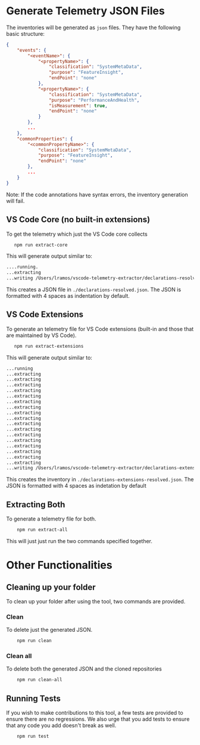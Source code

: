 # Generate Telemetry JSON Files

The inventories will be generated as `json` files. They have the following basic structure:
```json
{
    "events": {
        "<eventName>": {
            "<propertyName>": {
                "classification": "SystemMetaData",
                "purpose": "FeatureInsight",
                "endPoint": "none"
            },
            "<propertyName>": {
                "classification": "SystemMetaData",
                "purpose": "PerformanceAndHealth",
                "isMeasurement": true,
                "endPoint": "none"
            }
        },
        ...
    },
    "commonProperties": {
        "<commonPropertyName>": {
            "classification": "SystemMetaData",
            "purpose": "FeatureInsight",
            "endPoint": "none"
        },
        ...
    }
}
```

Note: If the code annotations have syntax errors, the inventory generation will fail.

## VS Code Core (no built-in extensions)
To get the telemetry which just the VS Code core collects

```bash
   npm run extract-core
```
This will generate output similar to:
```bash
....running.
...extracting
...writing /Users/lramos/vscode-telemetry-extractor/declarations-resolved.json
```

This creates a JSON file in `./declarations-resolved.json`. The JSON is formatted with 4 spaces as indentation by default.


## VS Code Extensions

To generate an telemetry file for VS Code extensions (built-in and those that are maintained by VS Code).

```bash
   npm run extract-extensions
```

This will generate output similar to:
```bash
...running
...extracting
...extracting
...extracting
...extracting
...extracting
...extracting
...extracting
...extracting
...extracting
...extracting
...extracting
...extracting
...extracting
...extracting
...extracting
...extracting
...extracting
...writing /Users/lramos/vscode-telemetry-extractor/declarations-extensions-resolved.json
```

This creates the inventory in `./declarations-extensions-resolved.json`. The JSON is formatted with 4 spaces as indetation by default

## Extracting Both

To generate a telemetry file for both.

```bash
    npm run extract-all
```

This will just just run the two commands specified together.

# Other Functionalities

## Cleaning up your folder

To clean up your folder after using the tool, two commands are provided.

### Clean

To delete just the generated JSON.

```bash
    npm run clean
```

### Clean all

To delete both the generated JSON and the cloned repositories

```bash
    npm run clean-all
```

## Running Tests

If you wish to make contributions to this tool, a few tests are provided to ensure there are no regressions. We also urge that you 
add tests to ensure that any code you add doesn't break as well.

```bash
    npm run test
```
